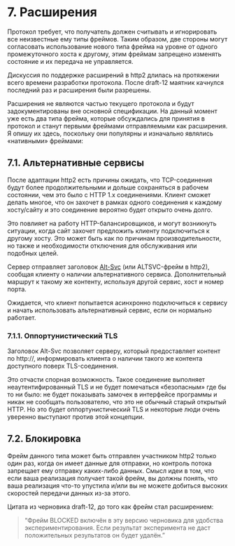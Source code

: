 # 7. Расширения

Протокол требует, что получатель должен считывать и игнорировать все
неизвестные ему типы фреймов. Таким образом, две стороны могут согласовать
использование нового типа фрейма на уровне от одного промежуточного хоста к
другому, этим фреймам запрещено изменять состояние и их передача не
управляется.

Дискуссия по поддержке расширений в http2 длилась на протяжении всего времени
разработки протокола. После draft-12 маятник качнулся последний раз и
расширения были разрешены.

Расширения не являются частью текущего протокола и будут задокументированы вне
основной спецификации. На данный момент уже есть два типа фрейма, которые
обсуждались для принятия в протокол и станут первыми фреймами отправляемыми как
расширения. Я опишу их здесь, поскольку они популярны и изначально являлись
«нативными» фреймами:

## 7.1. Альтернативные сервисы

После адаптации http2 есть причины ожидать, что TCP-соединения будут более
продолжительными и дольше сохраняться в рабочем состоянии, чем это было с HTTP
1.x соединениями. Клиент сможет делать многое, что он захочет в рамках одного
соединения к каждому хосту/сайту и это соединение вероятно будет открыто очень
долго.

Это повлияет на работу HTTP-балансировщиков, и могут возникнуть ситуации, когда
сайт захочет предложить клиенту подключиться к другому хосту. Это может быть
как по причинам производительности, но также и необходимости отключения для
обслуживания или подобных целей.

Сервер отправляет заголовок
[Alt-Svc](http://tools.ietf.org/html/draft-ietf-httpbis-alt-svc-07) (или
ALTSVC-фрейм в http2), сообщая клиенту о наличии альтернативного сервиса.
Дополнительный маршрут к такому же контенту, используя другой сервис, хост и
номер порта.

Ожидается, что клиент попытается асинхронно подключиться к сервису и начать
использовать альтернативный сервис, если он нормально работает.

### 7.1.1. Оппортунистический TLS

Заголовок Alt-Svc позволяет серверу, который предоставляет контент по http://,
информировать клиента о наличии такого же контента доступного поверх
TLS-соединения.

Это отчасти спорная возможность. Такое соединение выполняет неаутентифированный
TLS и не будет помечаться «безопасным» где бы то ни было: не будет показывать
замочек в интерфейсе программы и никак  не сообщать пользователю, что это не
обычный старый открытый HTTP. Но это будет оппортунистический TLS и некоторые
люди очень уверенно выступают против этой концепции.

## 7.2. Блокировка

Фрейм данного типа может быть отправлен участником http2 только один раз, когда
он имеет данные для отправки, но контроль потока запрещает ему отправку
каких-либо данных. Смысл идеи в том, что если ваша реализация получает такой
фрейм, вы должны понять, что ваша реализация что-то упустила и/или вы не можете
добиться высоких скоростей передачи данных из-за этого.

Цитата из черновика draft-12, до того как фрейм стал расширением:

> “Фрейм BLOCKED включён в эту версию черновика для удобства
> экспериментирования. Если результат эксперимента не даст положительных
> результатов он будет удалён.”
